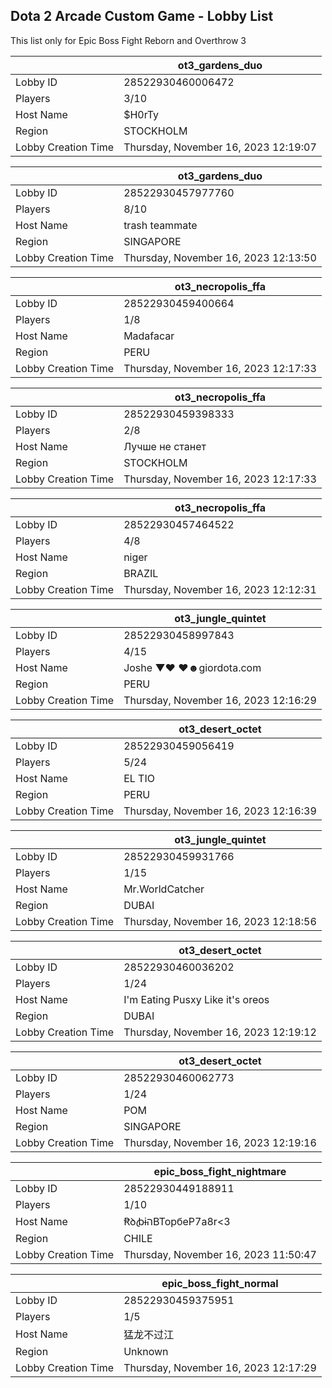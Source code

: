 ## Dota 2 Arcade Custom Game - Lobby List

This list only for Epic Boss Fight Reborn and Overthrow 3

|  | ot3_gardens_duo |
| ------ | ------ |
| Lobby ID | 28522930460006472 |
| Players | 3/10 |
| Host Name | $H0rTy |
| Region | STOCKHOLM |
| Lobby Creation Time | Thursday, November 16, 2023 12:19:07 |


|  | ot3_gardens_duo |
| ------ | ------ |
| Lobby ID | 28522930457977760 |
| Players | 8/10 |
| Host Name | trash teammate |
| Region | SINGAPORE |
| Lobby Creation Time | Thursday, November 16, 2023 12:13:50 |


|  | ot3_necropolis_ffa |
| ------ | ------ |
| Lobby ID | 28522930459400664 |
| Players | 1/8 |
| Host Name | Madafacar |
| Region | PERU |
| Lobby Creation Time | Thursday, November 16, 2023 12:17:33 |


|  | ot3_necropolis_ffa |
| ------ | ------ |
| Lobby ID | 28522930459398333 |
| Players | 2/8 |
| Host Name | Лучше не станет |
| Region | STOCKHOLM |
| Lobby Creation Time | Thursday, November 16, 2023 12:17:33 |


|  | ot3_necropolis_ffa |
| ------ | ------ |
| Lobby ID | 28522930457464522 |
| Players | 4/8 |
| Host Name | niger |
| Region | BRAZIL |
| Lobby Creation Time | Thursday, November 16, 2023 12:12:31 |


|  | ot3_jungle_quintet |
| ------ | ------ |
| Lobby ID | 28522930458997843 |
| Players | 4/15 |
| Host Name | Joshe ▼♥ ♥☻giordota.com |
| Region | PERU |
| Lobby Creation Time | Thursday, November 16, 2023 12:16:29 |


|  | ot3_desert_octet |
| ------ | ------ |
| Lobby ID | 28522930459056419 |
| Players | 5/24 |
| Host Name | EL TIO |
| Region | PERU |
| Lobby Creation Time | Thursday, November 16, 2023 12:16:39 |


|  | ot3_jungle_quintet |
| ------ | ------ |
| Lobby ID | 28522930459931766 |
| Players | 1/15 |
| Host Name | Mr.WorldCatcher |
| Region | DUBAI |
| Lobby Creation Time | Thursday, November 16, 2023 12:18:56 |


|  | ot3_desert_octet |
| ------ | ------ |
| Lobby ID | 28522930460036202 |
| Players | 1/24 |
| Host Name | I'm Eating Pusxy Like it's oreos |
| Region | DUBAI |
| Lobby Creation Time | Thursday, November 16, 2023 12:19:12 |


|  | ot3_desert_octet |
| ------ | ------ |
| Lobby ID | 28522930460062773 |
| Players | 1/24 |
| Host Name | POM |
| Region | SINGAPORE |
| Lobby Creation Time | Thursday, November 16, 2023 12:19:16 |


|  | epic_boss_fight_nightmare |
| ------ | ------ |
| Lobby ID | 28522930449188911 |
| Players | 1/10 |
| Host Name | ꞦꝺꞗɨהВТорбеP7a8r<3 |
| Region | CHILE |
| Lobby Creation Time | Thursday, November 16, 2023 11:50:47 |


|  | epic_boss_fight_normal |
| ------ | ------ |
| Lobby ID | 28522930459375951 |
| Players | 1/5 |
| Host Name | 猛龙不过江 |
| Region | Unknown |
| Lobby Creation Time | Thursday, November 16, 2023 12:17:29 |


